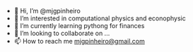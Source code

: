 - 👋 Hi, I’m @mjgpinheiro
- 👀 I’m interested in computational physics and econophysic
- 🌱 I’m currently learning pythong for finances
- 💞️ I’m looking to collaborate on ...
- 📫 How to reach me mjgpinheiro@gmail.com

<!---
mjgpinheiro/mjgpinheiro is a ✨ special ✨ repository because its `README.md` (this file) appears on your GitHub profile.
You can click the Preview link to take a look at your changes.
--->

